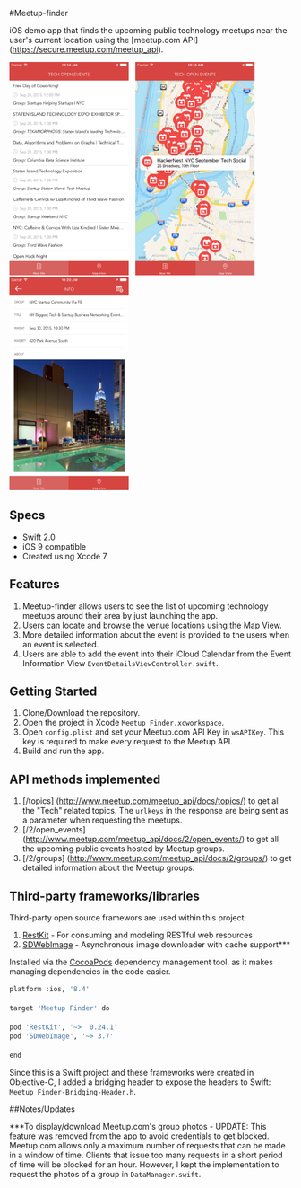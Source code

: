 #Meetup-finder

iOS demo app that finds the upcoming public technology meetups near the user's current location using the [meetup.com API] (https://secure.meetup.com/meetup_api).

<img src="/screenshots/screenshot-2.png" width="213px" height="380px" />&nbsp;&nbsp;
<img src="/screenshots/screenshot-3.png" width="213px" height="380px" />&nbsp;&nbsp;
<img src="/screenshots/screenshot-4.png" width="213px" height="380px" />

## Specs
- Swift 2.0
- iOS 9 compatible
- Created using Xcode 7

## Features
1. Meetup-finder allows users to see the list of upcoming technology meetups around their area by just launching the app.
2. Users can locate and browse the venue locations using the Map View.
3. More detailed information about the event is provided to the users when an event is selected.
4. Users are able to add the event into their iCloud Calendar from the Event Information View `EventDetailsViewController.swift`.

## Getting Started
1. Clone/Download the repository.
2. Open the project in Xcode `Meetup Finder.xcworkspace`.
3. Open `config.plist` and set your Meetup.com API Key in `wsAPIKey`. This key is required to make every request to the Meetup API.
4. Build and run the app.

## API methods implemented
1. [/topics] (http://www.meetup.com/meetup_api/docs/topics/) to get all the "Tech" related topics. The `urlkeys` in the response are being sent as a parameter when requesting the meetups.
2. [/2/open_events] (http://www.meetup.com/meetup_api/docs/2/open_events/) to get all the upcoming public events hosted by Meetup groups.
3. [/2/groups] (http://www.meetup.com/meetup_api/docs/2/groups/) to get detailed information about the Meetup groups.

## Third-party frameworks/libraries 
Third-party open source framewors are used within this project:

1. [RestKit](https://github.com/RestKit/RestKit) - For consuming and modeling RESTful web resources
2. [SDWebImage](https://github.com/rs/SDWebImage) - Asynchronous image downloader with cache support***

Installed via the [CocoaPods](http://cocoapods.org/) dependency management tool, as it makes managing dependencies in the code easier.

``` bash
platform :ios, '8.4'

target 'Meetup Finder' do

pod 'RestKit', '~>  0.24.1'
pod 'SDWebImage', '~> 3.7'

end
```
Since this is a Swift project and these frameworks were created in Objective-C, I added a bridging header to expose the headers to Swift: `Meetup Finder-Bridging-Header.h`.

##Notes/Updates

***To display/download Meetup.com's group photos - UPDATE: This feature was removed from the app to avoid credentials to get blocked. Meetup.com allows only a maximum number of requests that can be made in a window of time. Clients that issue too many requests in a short period of time will be blocked for an hour. However, I kept the implementation to request the photos of a group in `DataManager.swift`.
